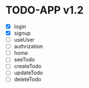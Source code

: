 # TODO-APP v1.2

- [x] login
- [x] signup
- [ ] useUser
- [ ] authrization
- [ ] home
- [ ] seeTodo
- [ ] createTodo
- [ ] updateTodo
- [ ] deleteTodo
